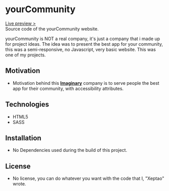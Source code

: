 # yourCommunity

[Live preview >](https://yourcommunityy.netlify.app/) \
Source code of the yourCommunity website.

yourCommunity is NOT a real company, it's just a company that i made up for project ideas.
The idea was to present the best app for your community, this was a semi-responsive, no Javascript, very basic website.
This was one of my projects.

## Motivation

- Motivation behind this **[Imaginary](https://en.wikipedia.org/wiki/Imaginary_(sociology))** company is to serve people the best app for their community, with accessibility attributes.  

## Technologies

- HTML5
- SASS

## Installation

- No Dependencies used during the build of this project.

## License

- No license, you can do whatever you want with the code that I, "Xeptao" wrote.

